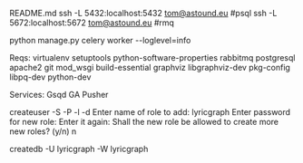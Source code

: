 README.md
ssh -L 5432:localhost:5432 tom@astound.eu #psql
ssh -L 5672:localhost:5672 tom@astound.eu #rmq

python manage.py celery worker --loglevel=info


Reqs:
virtualenv setuptools python-software-properties
rabbitmq
postgresql
apache2
git
mod_wsgi
build-essential
graphviz
libgraphviz-dev
pkg-config
libpq-dev
python-dev



Services:
Gsqd
GA
Pusher


createuser -S -P -l -d
Enter name of role to add: lyricgraph
Enter password for new role: 
Enter it again: 
Shall the new role be allowed to create more new roles? (y/n) n

createdb -U lyricgraph -W lyricgraph